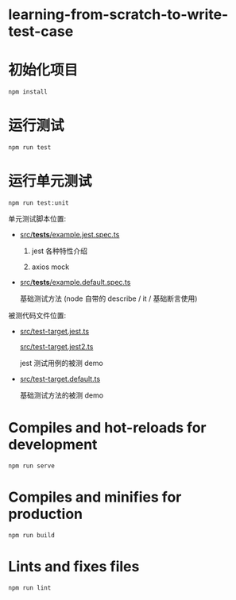 learning-from-scratch-to-write-test-case
===========

# 初始化项目
```
npm install
```

# 运行测试
```
npm run test
```

# 运行单元测试
```
npm run test:unit
```

单元测试脚本位置:

+ [src/__tests__/example.jest.spec.ts](src/__tests__/example.jest.spec.ts)

    1. jest 各种特性介绍

    1. axios mock
    
+ [src/__tests__/example.default.spec.ts](src/__tests__/example.default.spec.ts)

    基础测试方法 (node 自带的 describe / it / 基础断言使用)

被测代码文件位置:

+ [src/test-target.jest.ts](src/test-target.jest.ts)

    [src/test-target.jest2.ts](src/test-target.jest2.ts)
     
    jest 测试用例的被测 demo

+ [src/test-target.default.ts](src/test-target.default.ts)

    基础测试方法的被测 demo

# Compiles and hot-reloads for development
```
npm run serve
```

# Compiles and minifies for production
```
npm run build
```

# Lints and fixes files
```
npm run lint
```
